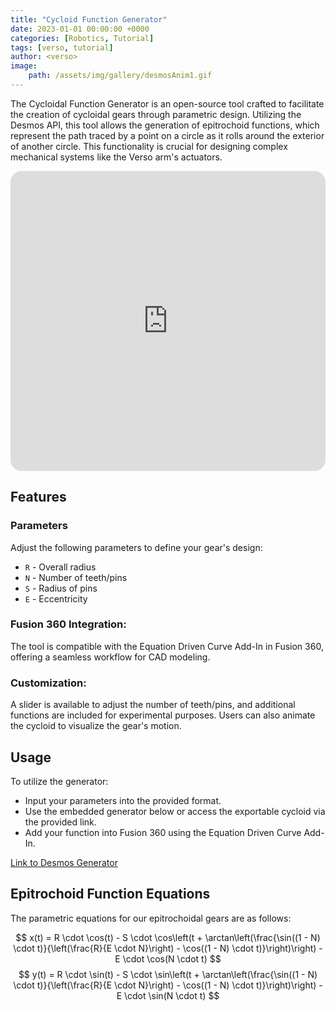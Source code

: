 ```yaml
---
title: "Cycloid Function Generator"
date: 2023-01-01 00:00:00 +0000
categories: [Robotics, Tutorial]
tags: [verso, tutorial]
author: <verso>
image: 
    path: /assets/img/gallery/desmosAnim1.gif
---
```


The Cycloidal Function Generator is an open-source tool crafted to facilitate the creation of cycloidal gears through parametric design. Utilizing the Desmos API, this tool allows the generation of epitrochoid functions, which represent the path traced by a point on a circle as it rolls around the exterior of another circle. This functionality is crucial for designing complex mechanical systems like the Verso arm's actuators.

<iframe style="width: 100%; height: 30rem; border-radius: 18px;" scrolling="no" title="desmos" src="https://codepen.io/nikhil-k-v/embed/YzOyYpx?default-tab=" frameborder="no" loading="lazy" allowtransparency="true" allowfullscreen="true">
  See the Pen <a href="https://codepen.io/nikhil-k-v/pen/YzOyYpx">
  desmos</a> by nv (<a href="https://codepen.io/nikhil-k-v">@nikhil-k-v</a>)
  on <a href="https://codepen.io">CodePen</a>.
</iframe>

## Features

### Parameters
Adjust the following parameters to define your gear's design:
- `R` - Overall radius
- `N` - Number of teeth/pins
- `S` - Radius of pins
- `E` - Eccentricity

### Fusion 360 Integration: 
The tool is compatible with the Equation Driven Curve Add-In in Fusion 360, offering a seamless workflow for CAD modeling.
### Customization:
A slider is available to adjust the number of teeth/pins, and additional functions are included for experimental purposes. Users can also animate the cycloid to visualize the gear's motion.

## Usage
To utilize the generator:
- Input your parameters into the provided format.
- Use the embedded generator below or access the exportable cycloid via the provided link.
- Add your function into Fusion 360 using the Equation Driven Curve Add-In.

[Link to Desmos Generator](https://www.desmos.com/calculator/qfcupuubfp)


## Epitrochoid Function Equations

The parametric equations for our epitrochoidal gears are as follows:

$$ x(t) = R \cdot \cos(t) - S \cdot \cos\left(t + \arctan\left(\frac{\sin((1 - N) \cdot t)}{\left(\frac{R}{E \cdot N}\right) - \cos((1 - N) \cdot t)}\right)\right) - E \cdot \cos(N \cdot t) $$
$$ y(t) = R \cdot \sin(t) - S \cdot \sin\left(t + \arctan\left(\frac{\sin((1 - N) \cdot t)}{\left(\frac{R}{E \cdot N}\right) - \cos((1 - N) \cdot t)}\right)\right) - E \cdot \sin(N \cdot t) $$

